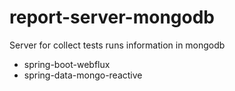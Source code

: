 # report-server-mongodb

Server for collect tests runs information in mongodb

- spring-boot-webflux
- spring-data-mongo-reactive
